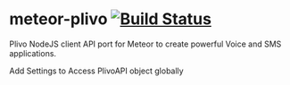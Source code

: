 # meteor-plivo [![Build Status](https://travis-ci.org/cortezcristian/meteor-plivo.svg?branch=master)](https://travis-ci.org/cortezcristian/meteor-plivo)

Plivo NodeJS client API port for Meteor to create powerful Voice and SMS applications.

Add Settings to Access PlivoAPI object globally
